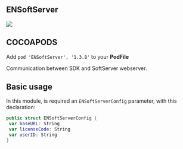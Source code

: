 ## ENSoftServer

![](https://badgen.net/badge/stable/1.3.8/blue)

## COCOAPODS

Add `pod 'ENSoftServer', '1.3.8'` to your **PodFile**

Communication between SDK and SoftServer webserver.

## Basic usage

In this module, is required an `ENSoftServerConfig` parameter, with this declaration:

```swift
public struct ENSoftServerConfig {
 var baseURL: String
 var licenseCode: String
 var userID: String
}
```
